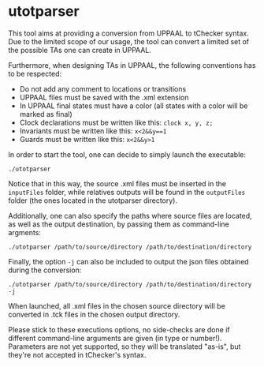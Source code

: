 # utotparser
This tool aims at providing a conversion from UPPAAL to tChecker syntax.
Due to the limited scope of our usage, the tool can convert a limited set of the possible TAs one can create in UPPAAL.

Furthermore, when designing TAs in UPPAAL, the following conventions has to be respected:
* Do not add any comment to locations or transitions
* UPPAAL files must be saved with the .xml extension
* In UPPAAL final states must have a color (all states with a color will be marked as final)
* Clock declarations must be written like this: `clock x, y, z;`
* Invariants must be written like this: `x<2&&y==1`
* Guards must be written like this: `x<2&&y>1`

In order to start the tool, one can decide to simply launch the executable:
```
./utotparser
```
Notice that in this way, the source .xml files must be inserted in the `inputFiles` folder, while relatives outputs will be found in the `outputFiles` folder (the ones located in the utotparser directory).

Additionally, one can also specify the paths where source files are located, as well as the output destination, by passing them as command-line argments:
```
./utotparser /path/to/source/directory /path/to/destination/directory
```

Finally, the option `-j` can also be included to output the json files obtained during the conversion:
```
./utotparser /path/to/source/directory /path/to/destination/directory -j
```

When launched, all .xml files in the chosen source directory will be converted in .tck files in the chosen output directory.

Please stick to these executions options, no side-checks are done if different command-line arguments are given (in type or number!).
Parameters are not yet supported, so they will be translated "as-is", but they're not accepted in tChecker's syntax.
